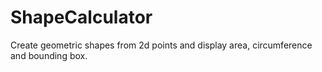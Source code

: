 # ShapeCalculator
Create geometric shapes from 2d points and display area, circumference and bounding box.
